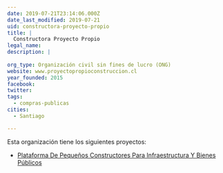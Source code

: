 ```yaml
---
date: 2019-07-21T23:14:06.000Z
date_last_modified: 2019-07-21
uid: constructora-proyecto-propio
title: |
  Constructora Proyecto Propio
legal_name: 
description: |
  
org_type: Organización civil sin fines de lucro (ONG)
website: www.proyectopropioconstruccion.cl
year_founded: 2015
facebook: 
twitter: 
tags:
  - compras-publicas
cities: 
  - Santiago

---
```


Esta organización tiene los siguientes proyectos:

- [Plataforma De Pequeños Constructores Para Infraestructura Y Bienes Públicos](/proyectos/plataforma-de-pequenos-constructores-para-infraestructura-y-bienes-publicos)
